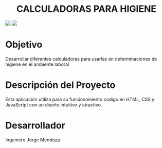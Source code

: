 <h1 align="center"> CALCULADORAS PARA HIGIENE</h1>
<p align="left">
   <img src="https://img.shields.io/badge/STATUS-EN DESARROLLO-blue">
   <img src="https://img.shields.io/badge/VERSI%C3%93N-1.2.0-blue">
</p>

# Objetivo
  Desarrollar diferentes calculadoras para usarlas en determinaciones de higiene en el ambiente laboral


# Descripción del Proyecto
  Esta aplicación utiliza para su funcionamiento codigo en HTML, CSS y JavaScript con un diseño intuitivo y atractivo.

# Desarrollador
  Ingeniero Jorge Mendoza
